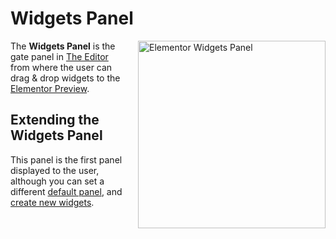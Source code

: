 # Widgets Panel

<img src="/assets/img/widgets-panel.png" alt="Elementor Widgets Panel" style="float: right; width: 300px; margin-left: 20px; margin-bottom: 20px;">

The **Widgets Panel** is the gate panel in [The Editor](/editor/) from where the user can drag & drop widgets to the [Elementor Preview](./elementor-preview).

## Extending the Widgets Panel

This panel is the first panel displayed to the user, although you can set a different [default panel](./default-panel), and [create new widgets](/widgets/).
